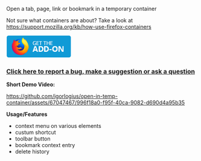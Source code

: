 Open a tab, page, link or bookmark in a temporary container 

Not sure what containers are about? Take a look at https://support.mozilla.org/kb/how-use-firefox-containers

[![](https://raw.githubusercontent.com/igorlogius/igorlogius/main/geFxAddon.png)](https://addons.mozilla.org/firefox/addon/open-in-temp-container/)

### [Click here to report a bug, make a suggestion or ask a question](https://github.com/igorlogius/igorlogius/issues/new/choose)

<b>Short Demo Video:</b>

https://github.com/igorlogius/open-in-temp-container/assets/67047467/996f18a0-f95f-40ca-9082-d690d4a95b35

<b>Usage/Features</b>
<ul>
  <li>context menu on various elements</li>
  <li>custum shortcut</li>
  <li>toolbar button</li>
  <li>bookmark context entry</li>
  <li>delete history</li>
</ul>
